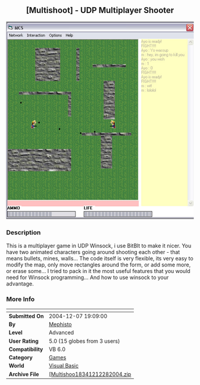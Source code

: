 ﻿<div align="center">

## \[Multishoot\] \- UDP Multiplayer Shooter

<img src="PIC200412281919438493.jpg">
</div>

### Description

This is a multiplayer game in UDP Winsock, i use BitBlt to make it nicer. You have two animated characters going around shooting each other - that means bullets, mines, walls... The code itself is very flexible, its very easy to modify the map, only move rectangles around the form, or add some more, or erase some... I tried to pack in it the most useful features that you would need for Winsock programming... And how to use winsock to your advantage.
 
### More Info
 


<span>             |<span>
---                |---
**Submitted On**   |2004-12-07 19:09:00
**By**             |[Mephisto](https://github.com/Planet-Source-Code/PSCIndex/blob/master/ByAuthor/mephisto.md)
**Level**          |Advanced
**User Rating**    |5.0 (15 globes from 3 users)
**Compatibility**  |VB 6\.0
**Category**       |[Games](https://github.com/Planet-Source-Code/PSCIndex/blob/master/ByCategory/games__1-38.md)
**World**          |[Visual Basic](https://github.com/Planet-Source-Code/PSCIndex/blob/master/ByWorld/visual-basic.md)
**Archive File**   |[\[Multishoo18341212282004\.zip](https://github.com/Planet-Source-Code/mephisto-multishoot-udp-multiplayer-shooter__1-57946/archive/master.zip)








